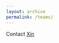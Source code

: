 ```yaml
---
layout: archive
permalink: /teams/
---
```



Contact [Xin][xin-email]

 [xin-email]: [xingamestudio@outlook.com]